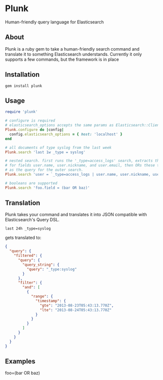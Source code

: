 Plunk
=====

Human-friendly query language for Elasticsearch

## About

Plunk is a ruby gem to take a human-friendly search command and translate it
to something Elasticsearch understands. Currently it only supports a few
commands, but the framework is in place

## Installation
```
gem install plunk
```

## Usage
```ruby
require 'plunk'

# configure is required
# elasticsearch_options accepts the same params as Elasticsearch::Client
Plunk.configure do |config|
  config.elasticsearch_options = { host: 'localhost' }
end

# all documents of type syslog from the last week
Plunk.search 'last 1w _type = syslog'

# nested search. first runs the '_type=access_logs' search, extracts the values
# for fields user.name, user.nickname, and user.email, then ORs these together
# as the query for the outer search.
Plunk.search 'user = `_type=access_logs | user.name, user.nickname, user.email`'

# booleans are supported
Plunk.search 'foo.field = (bar OR baz)'
```


## Translation

Plunk takes your command and translates it into JSON compatible with
Elasticsearch's Query DSL.

```last 24h _type=syslog```

gets translated to:

```json
{
  "query": {
    "filtered": {
      "query": {
        "query_string": {
          "query": "_type:syslog"
        }
      },
      "filter": {
        "and": [
          {
            "range": {
              "timestamp": {
                "gte": "2013-08-23T05:43:13.770Z",
                "lte": "2013-08-24T05:43:13.770Z"
              }
            }
          }
        ]
      }
    }
  }
}
```

## Examples

foo=(bar OR baz)
